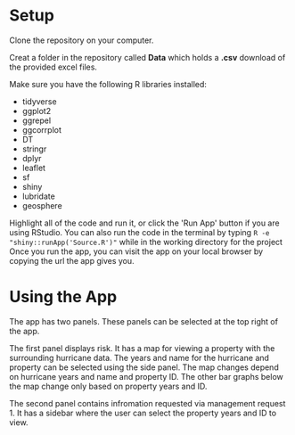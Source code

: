 # Setup

Clone the repository on your computer.

Creat a folder in the repository called **Data** which holds a **.csv** download of the provided excel files. 

Make sure you have the following R libraries installed:
* tidyverse
* ggplot2
* ggrepel
* ggcorrplot
* DT
* stringr
* dplyr
* leaflet
* sf
* shiny
* lubridate
* geosphere

Highlight all of the code and run it, or click the 'Run App' button if you are using RStudio. You can also run the code in the terminal by typing ```R -e "shiny::runApp('Source.R')"``` while in the working directory for the project
Once you run the app, you can visit the app on your local browser by copying the url the app gives you.

# Using the App

The app has two panels. These panels can be selected at the top right of the app. 

The first panel displays risk. It has a map for viewing a property with the surrounding hurricane data. The years and name for the hurricane and property can be selected using the side panel. The map changes depend on hurricane years and name and property ID. The other bar graphs below the map change only based on property years and ID.

The second panel contains infromation requested via management request 1. It has a sidebar where the user can select the property years and ID to view.
